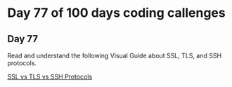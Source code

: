 # Day 77 of 100 days coding callenges

## Day 77
Read and understand the following Visual Guide about SSL, TLS, and SSH protocols.


[SSL vs TLS vs SSH Protocols](https://roadmap.sh/guides/ssl-tls-https-ssh)